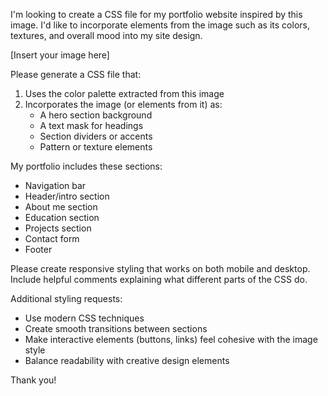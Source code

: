 I'm looking to create a CSS file for my portfolio website inspired by this image. I'd like to incorporate elements from the image such as its colors, textures, and overall mood into my site design.

[Insert your image here]

Please generate a CSS file that:

1. Uses the color palette extracted from this image
2. Incorporates the image (or elements from it) as:
   - A hero section background
   - A text mask for headings
   - Section dividers or accents
   - Pattern or texture elements

My portfolio includes these sections:
- Navigation bar
- Header/intro section
- About me section
- Education section
- Projects section
- Contact form
- Footer

Please create responsive styling that works on both mobile and desktop. Include helpful comments explaining what different parts of the CSS do.

Additional styling requests:
- Use modern CSS techniques
- Create smooth transitions between sections
- Make interactive elements (buttons, links) feel cohesive with the image style
- Balance readability with creative design elements

Thank you!
